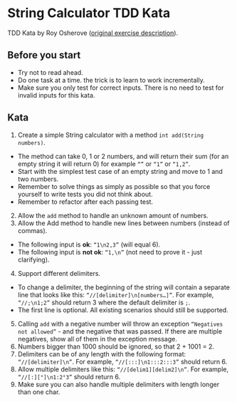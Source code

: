 # String Calculator TDD Kata

TDD Kata by Roy Osherove ([original exercise description](http://osherove.com/tdd-kata-1/)).

## Before you start

* Try not to read ahead.
* Do one task at a time. the trick is to learn to work incrementally.
* Make sure you only test for correct inputs. There is no need to test for invalid inputs for this kata.

## Kata

1. Create a simple String calculator with a method `int add(String numbers)`.
 * The method can take 0, 1 or 2 numbers, and will return their sum (for an empty string it will return 0) for example `“”` or `“1”` or `“1,2”`.
 * Start with the simplest test case of an empty string and move to 1 and two numbers.
 * Remember to solve things as simply as possible so that you force yourself to write tests you did not think about.
 * Remember to refactor after each passing test.
2. Allow the `add` method to handle an unknown amount of numbers.
3. Allow the Add method to handle new lines between numbers (instead of commas).
 * The following input is **ok**: `“1\n2,3”` (will equal 6).
 * The following input is **not ok**: `“1,\n”` (not need to prove it - just clarifying).
4. Support different delimiters.
 * To change a delimiter, the beginning of the string will contain a separate line that looks like this: `“//[delimiter]\n[numbers…]”`. For example, `“//;\n1;2”` should return 3 where the default delimiter is `;`.
 * The first line is optional. All existing scenarios should still be supported.
5. Calling `add` with a negative number will throw an exception `“Negatives not allowed”` - and the negative that was passed. If there are multiple negatives, show all of them in the exception message.
6. Numbers bigger than 1000 should be ignored, so that 2 + 1001 = 2.
7. Delimiters can be of any length with the following format: `“//[delimiter]\n”`. For example, `“//[:::]\n1:::2:::3”` should return 6.
8. Allow multiple delimiters like this: `“//[delim1][delim2]\n”`. For example, `“//[:][°]\n1:2°3”` should return 6.
9. Make sure you can also handle multiple delimiters with length longer than one char.